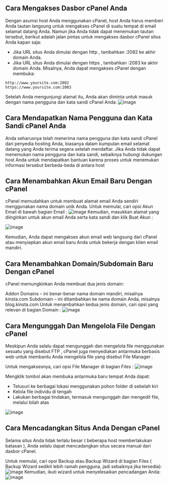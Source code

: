 ## Cara Mengakses Dasbor cPanel Anda
Dengan asumsi host Anda menggunakan cPanel, host Anda harus memberi Anda tautan langsung untuk mengakses cPanel di suatu tempat di email selamat datang Anda. Namun jika Anda tidak dapat menemukan tautan tersebut, berikut adalah jalan pintas untuk mengakses dasbor cPanel situs Anda kapan saja:
- Jika URL situs Anda dimulai dengan http , tambahkan :2082 ke akhir domain Anda.
- Jika URL situs Anda dimulai dengan https , tambahkan :2083 ke akhir domain Anda.
Misalnya, Anda dapat mengakses cPanel dengan membuka:
```
http://www.yoursite.com:2082
https://www.yoursite.com:2083
```
Setelah Anda mengunjungi alamat itu, Anda akan diminta untuk masuk dengan nama pengguna dan kata sandi cPanel Anda:
![image](https://user-images.githubusercontent.com/100655325/210126996-73197338-ade0-4b40-bd30-a468c50a4c13.png)

## Cara Mendapatkan Nama Pengguna dan Kata Sandi cPanel Anda
Anda seharusnya telah menerima nama pengguna dan kata sandi cPanel dari penyedia hosting Anda, biasanya dalam kumpulan email selamat datang yang Anda terima segera setelah mendaftar.
Jika Anda tidak dapat menemukan nama pengguna dan kata sandi, sebaiknya hubungi dukungan host Anda untuk mendapatkan bantuan karena proses untuk menemukan informasi tersebut berbeda-beda di antara host

## Cara Menambahkan Akun Email Baru Dengan cPanel
cPanel memudahkan untuk membuat alamat email Anda sendiri menggunakan nama domain unik Anda.
Untuk memulai, cari opsi Akun Email di bawah bagian Email :
![image](https://user-images.githubusercontent.com/100655325/210127036-d4c9c7d4-132b-43e5-b23d-563918664932.png)
Kemudian, masukkan alamat yang diinginkan untuk akun email Anda serta kata sandi dan klik Buat Akun :

![image](https://user-images.githubusercontent.com/100655325/210127047-668a7e20-2c04-4868-bc46-d46ad2ca255c.png)

Kemudian, Anda dapat mengakses akun email web langsung dari cPanel atau menyiapkan akun email baru Anda untuk bekerja dengan klien email mandiri.

## Cara Menambahkan Domain/Subdomain Baru Dengan cPanel
cPanel memungkinkan Anda membuat dua jenis domain:

Addon Domains – ini benar-benar nama domain mandiri, misalnya kinsta.com
Subdomain – ini ditambahkan ke nama domain Anda, misalnya blog.kinsta.com
Untuk menambahkan kedua jenis domain, cari opsi yang relevan di bagian Domain :
![image](https://user-images.githubusercontent.com/100655325/210127069-612d7a7e-dbbe-47f2-9692-365f3fab8da3.png)

## Cara Mengunggah Dan Mengelola File Dengan cPanel
Meskipun Anda selalu dapat mengunggah dan mengelola file menggunakan sesuatu yang disebut FTP , cPanel juga menyediakan antarmuka berbasis web untuk membantu Anda mengelola file yang disebut File Manager .

Untuk mengaksesnya, cari opsi File Manager di bagian Files :
![image](https://user-images.githubusercontent.com/100655325/210127084-224ae675-f0f8-4f74-baaa-1db24e78da0c.png)

Mengklik tombol akan membuka antarmuka baru tempat Anda dapat:
- Telusuri ke berbagai lokasi menggunakan pohon folder di sebelah kiri
- Kelola file individu di tengah
- Lakukan berbagai tindakan, termasuk mengunggah dan mengedit file, melalui bilah atas

![image](https://user-images.githubusercontent.com/100655325/210127135-094e9380-212a-4ff9-8779-71d45a1af4dc.png)

## Cara Mencadangkan Situs Anda Dengan cPanel
Selama situs Anda tidak terlalu besar ( beberapa host memberlakukan batasan ), Anda selalu dapat mencadangkan situs secara manual dari dasbor cPanel.

Untuk memulai, cari opsi Backup atau Backup Wizard di bagian Files ( Backup Wizard sedikit lebih ramah pengguna, jadi sebaiknya jika tersedia):
![image](https://user-images.githubusercontent.com/100655325/210127151-05075c31-23fa-4eae-a6d5-13b518986863.png)
Kemudian, ikuti wizard untuk menyelesaikan pencadangan Anda:
![image](https://user-images.githubusercontent.com/100655325/210127161-926eddc3-e4b6-441d-b538-b3c057d196c6.png)

